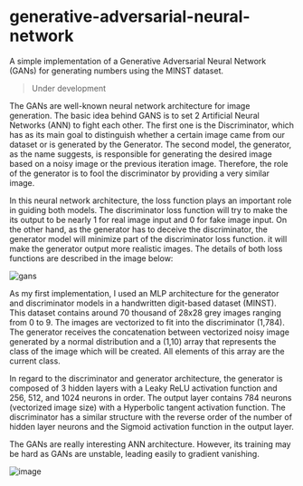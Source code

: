 # generative-adversarial-neural-network

A simple implementation of a Generative Adversarial Neural Network (GANs) for generating numbers using the MINST dataset.

> Under development

The GANs are well-known neural network architecture for image generation. The basic idea behind GANS is to set 2 Artificial Neural Networks (ANN) to fight each other. The first one is the Discriminator, which has as its main goal to distinguish whether a certain image came from our dataset or is generated by the Generator. The second model, the generator, as the name suggests, is responsible for generating the desired image based on a noisy image or the previous iteration image. Therefore, the role of the generator is to fool the discriminator by providing a very similar image. 

In this neural network architecture, the loss function plays an important role in guiding both models. The discriminator loss function will try to make the its output to be nearly 1 for real image input and 0 for fake image input. On the other hand, as the generator has to deceive the discriminator, the generator model will minimize part of the discriminator loss function. it will make the generator output more realistic images. The details of both loss functions are described in the image below:

![gans](https://github.com/HerbertHipolito/generative-adversarial-neural-network/assets/94997683/b28e4147-7dc2-479c-b6b4-100867aeb37d)

As my first implementation, I used an MLP architecture for the generator and discriminator models in a handwritten digit-based dataset (MINST). This dataset contains around 70 thousand of 28x28 grey images ranging from 0 to 9. The images are vectorized to fit into the discriminator (1,784). The generator receives the concatenation between vectorized noisy image generated by a normal distribution and a (1,10) array that represents the class of the image which will be created. All elements of this array are the current class.

In regard to the discriminator and generator architecture, the generator is composed of 3 hidden layers with a Leaky ReLU activation function and 256, 512, and 1024 neurons in order. The output layer contains 784 neurons (vectorized image size) with a Hyperbolic tangent activation function. The discriminator has a similar structure with the reverse order of the number of hidden layer neurons and the Sigmoid activation function in the output layer.

The GANs are really interesting ANN architecture. However, its training may be hard as GANs are unstable, leading easily to gradient vanishing. 

![image](https://github.com/HerbertHipolito/generative-adversarial-neural-network/assets/94997683/6f3e0064-69d8-480d-8028-21717a9dc0e1)
